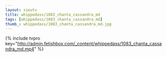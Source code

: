 ```yaml
--- 
layout: sieutv
title: whippedass/1083_chanta_cassandra_md
tags: [whippedass/1083_chanta_cassandra_md]
thumb_: whippedass/1083_chanta_cassandra_md.jpg
---
```

{% include tvpro key="http://admin.fetishbox.com/_content/whippedass/1083_chanta_cassandra_md.mp4" %} 
